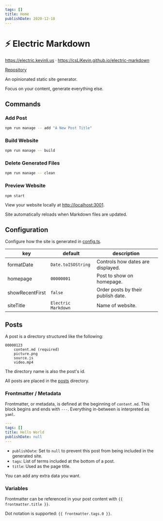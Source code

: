 ```yaml
---
tags: []
title: Home
publishDate: 2020-12-18
---
```


# ⚡ Electric Markdown

https://electric.kevinli.us · https://csLiKevin.github.io/electric-markdown

[Repository](https://github.com/csLiKevin/electric-markdown)

An opinionated static site generator.

Focus on your content, generate everything else.

## Commands

### Add Post

```bash
npm run manage -- add "A New Post Title"
```

### Build Website

```bash
npm run manage -- build
```

### Delete Generated Files

```bash
npm run manage -- clean
```

### Preview Website

```bash
npm start
```

View your website locally at [http://localhost:3001](http://localhost:3001).

Site automatically reloads when Markdown files are updated.

## Configuration

Configure how the site is generated in [config.ts](../../src/config.ts).

|key|default|description|
|---            |---                |---                               |
|formatDate     |`Date.toISOString` |Controls how dates are displayed. |
|homepage       |`00000001`         |Post to show on homepage.         |
|showRecentFirst|`false`            |Order posts by their publish date.|
|siteTitle      |`Electric Markdown`|Name of website.                  |

## Posts

A post is a directory structured like the following:

```text
00000123
    content.md (required)
    picture.png
    source.js
    video.mp4
```

The directory name is also the post's id.

All posts are placed in the [posts](../) directory.

### Frontmatter / Metadata

Frontmatter, or metadata, is defined at the beginning of `content.md`. This block begins and ends with `---`. Everything in-between is interpreted as `yaml`.

```yaml
---
tags: []
title: Hello World
publishDate: null
---
```

- `publishDate`: Set to `null` to prevent this post from being included in the generated site.
- `tags`: List of terms included at the bottom of a post.
- `title`: Used as the page title.

You can add any extra data you want.

### Variables

Frontmatter can be referenced in your post content with `{{ frontmatter.title }}`.

Dot notation is supported: `{{ frontmatter.tags.0 }}`.

